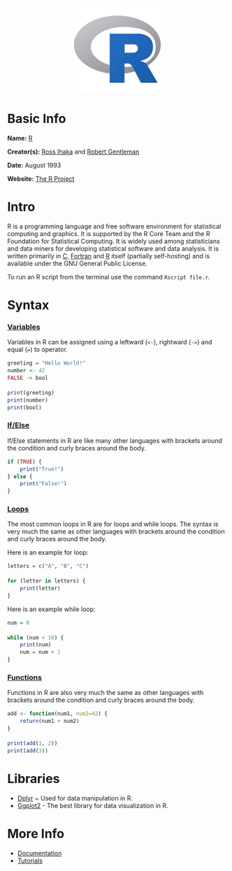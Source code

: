 <p align="center"><img width="200" height="200" src="https://github.com/jgphilpott/babel/blob/main/R/logo.png"></p>

# Basic Info

**Name:** [R](https://en.wikipedia.org/wiki/R_(programming_language))

**Creator(s):** [Ross Ihaka](https://en.wikipedia.org/wiki/Ross_Ihaka) and [Robert Gentleman](https://en.wikipedia.org/wiki/Robert_Gentleman_(statistician))

**Date:** August 1993

**Website:** [The R Project](https://www.r-project.org)

# Intro

R is a programming language and free software environment for statistical computing and graphics. It is supported by the R Core Team and the R Foundation for Statistical Computing. It is widely used among statisticians and data miners for developing statistical software and data analysis. It is written primarily in [C](https://github.com/jgphilpott/babel/blob/main/C/README.md), [Fortran](https://github.com/jgphilpott/babel/blob/main/Fortran/README.md) and [R](https://github.com/jgphilpott/babel/blob/main/R/README.md) itself (partially self-hosting) and is available under the GNU General Public License.

To run an R script from the terminal use the command `Rscript file.r`.

# Syntax

### [Variables](https://www.tutorialspoint.com/r/r_variables.htm)

Variables in R can be assigned using a leftward (`<-`), rightward (`->`) and equal (`=`) to operator.

```r
greeting = "Hello World!"
number <- 42
FALSE -> bool

print(greeting)
print(number)
print(bool)
```

### [If/Else](https://www.tutorialspoint.com/r/r_decision_making.htm)

If/Else statements in R are like many other languages with brackets around the condition and curly braces around the body.

```r
if (TRUE) {
    print("True!")
} else {
    print("False!")
}
```

### [Loops](https://www.tutorialspoint.com/r/r_loops.htm)

The most common loops in R are for loops and while loops. The syntax is very much the same as other languages with brackets around the condition and curly braces around the body.

Here is an example for loop:

```r
letters = c("A", "B", "C")

for (letter in letters) {
    print(letter)
}
```

Here is an example while loop:

```r
num = 0

while (num < 10) {
    print(num)
    num = num + 1
}
```

### [Functions](https://www.tutorialspoint.com/r/r_functions.htm)

Functions in R are also very much the same as other languages with brackets around the condition and curly braces around the body.

```r
add <- function(num1, num2=42) {
    return(num1 + num2)
}

print(add(1, 2))
print(add(3))
```

# Libraries

 - [Dplyr](https://www.datacamp.com/courses/data-manipulation-with-dplyr) ~ Used for data manipulation in R.
 - [Ggplot2](https://www.rdocumentation.org/packages/ggplot2/versions/3.3.5) - The best library for data visualization in R.

# More Info

 - [Documentation](https://www.r-project.org/other-docs.html)
 - [Tutorials](https://www.tutorialspoint.com/r/index.htm)
